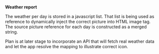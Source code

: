 **Weather report**

The weather per day is stored in a javascript list.
That list is being used as reference to dynamically inject the correct picture into HTML image tag.
The source picture reference for each day is constructed as a merged string.

Plan is at later stage to incorporate an API that will fetch real
weather data and let the app resolve the mapping to illustrate correct icon.
